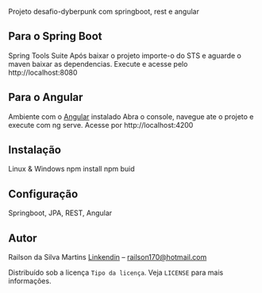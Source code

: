Projeto desafio-dyberpunk com springboot, rest e angular
 
## Para o Spring Boot
Spring Tools Suite
Após baixar o projeto importe-o do STS e aguarde o maven baixar as dependencias. Execute e acesse pelo http://localhost:8080

## Para o Angular
Ambiente com o [Angular](https://angular.io/guide/quickstart) instalado 
Abra o console, navegue ate o projeto e execute com ng serve. Acesse por http://localhost:4200


## Instalação
 Linux & Windows
npm install
npm buid

## Configuração
Springboot, JPA, REST, Angular
 
## Autor
Railson da Silva Martins [Linkendin](https://www.linkedin.com/in/railson-silva-834a25aa) – railson170@hotmail.com
 
Distribuído sob a licença `Tipo da licença`. Veja `LICENSE` para mais informações.
